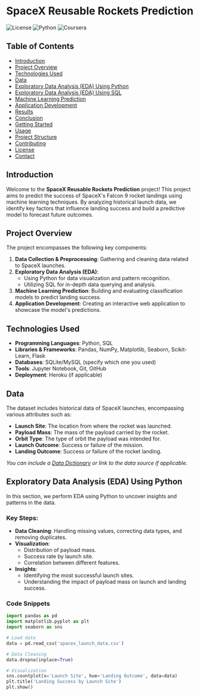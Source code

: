 # SpaceX Reusable Rockets Prediction

![License](https://img.shields.io/badge/license-MIT-blue.svg)
![Python](https://img.shields.io/badge/python-3.8%2B-blue.svg)
![Coursera](https://img.shields.io/badge/Coursera-IBM%20Data%20Science%20Professional%20Certificate-brightgreen.svg)

## Table of Contents

- [Introduction](#introduction)
- [Project Overview](#project-overview)
- [Technologies Used](#technologies-used)
- [Data](#data)
- [Exploratory Data Analysis (EDA) Using Python](#exploratory-data-analysis-eda-using-python)
- [Exploratory Data Analysis (EDA) Using SQL](#exploratory-data-analysis-eda-using-sql)
- [Machine Learning Prediction](#machine-learning-prediction)
- [Application Development](#application-development)
- [Results](#results)
- [Conclusion](#conclusion)
- [Getting Started](#getting-started)
- [Usage](#usage)
- [Project Structure](#project-structure)
- [Contributing](#contributing)
- [License](#license)
- [Contact](#contact)

## Introduction

Welcome to the **SpaceX Reusable Rockets Prediction** project! This project aims to predict the success of SpaceX's Falcon 9 rocket landings using machine learning techniques. By analyzing historical launch data, we identify key factors that influence landing success and build a predictive model to forecast future outcomes.

## Project Overview

The project encompasses the following key components:

1. **Data Collection & Preprocessing**: Gathering and cleaning data related to SpaceX launches.
2. **Exploratory Data Analysis (EDA)**:
   - Using Python for data visualization and pattern recognition.
   - Utilizing SQL for in-depth data querying and analysis.
3. **Machine Learning Prediction**: Building and evaluating classification models to predict landing success.
4. **Application Development**: Creating an interactive web application to showcase the model's predictions.

## Technologies Used

- **Programming Languages**: Python, SQL
- **Libraries & Frameworks**: Pandas, NumPy, Matplotlib, Seaborn, Scikit-Learn, Flask
- **Databases**: SQLite/MySQL (specify which one you used)
- **Tools**: Jupyter Notebook, Git, GitHub
- **Deployment**: Heroku (if applicable)

## Data

The dataset includes historical data of SpaceX launches, encompassing various attributes such as:

- **Launch Site**: The location from where the rocket was launched.
- **Payload Mass**: The mass of the payload carried by the rocket.
- **Orbit Type**: The type of orbit the payload was intended for.
- **Launch Outcome**: Success or failure of the mission.
- **Landing Outcome**: Success or failure of the rocket landing.

*You can include a [Data Dictionary](#) or link to the data source if applicable.*

## Exploratory Data Analysis (EDA) Using Python

In this section, we perform EDA using Python to uncover insights and patterns in the data.

### Key Steps:

- **Data Cleaning**: Handling missing values, correcting data types, and removing duplicates.
- **Visualization**:
  - Distribution of payload mass.
  - Success rate by launch site.
  - Correlation between different features.
- **Insights**:
  - Identifying the most successful launch sites.
  - Understanding the impact of payload mass on launch and landing success.

### Code Snippets

```python
import pandas as pd
import matplotlib.pyplot as plt
import seaborn as sns

# Load data
data = pd.read_csv('spacex_launch_data.csv')

# Data Cleaning
data.dropna(inplace=True)

# Visualization
sns.countplot(x='Launch Site', hue='Landing Outcome', data=data)
plt.title('Landing Success by Launch Site')
plt.show()

